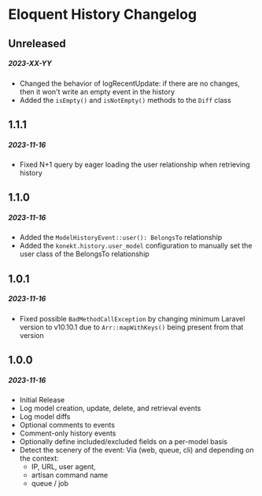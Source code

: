 # Eloquent History Changelog

## Unreleased
##### 2023-XX-YY

- Changed the behavior of logRecentUpdate: if there are no changes, then it won't write an empty event in the history
- Added the `isEmpty()` and `isNotEmpty()` methods to the `Diff` class

## 1.1.1
##### 2023-11-16

- Fixed N+1 query by eager loading the user relationship when retrieving history

## 1.1.0
##### 2023-11-16

- Added the `ModelHistoryEvent::user(): BelongsTo` relationship
- Added the `konekt.history.user_model` configuration to manually set the user class of the BelongsTo relationship 

## 1.0.1
##### 2023-11-16

- Fixed possible `BadMethodCallException` by changing minimum Laravel version to v10.10.1 due to `Arr::mapWithKeys()` being present from that version

## 1.0.0
##### 2023-11-16

- Initial Release
- Log model creation, update, delete, and retrieval events
- Log model diffs
- Optional comments to events
- Comment-only history events
- Optionally define included/excluded fields on a per-model basis
- Detect the scenery of the event: Via (web, queue, cli) and depending on the context:
  - IP, URL, user agent,
  - artisan command name
  - queue / job
